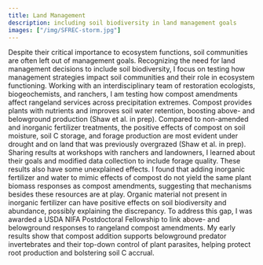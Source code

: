 ```yaml
---
title: Land Management
description: including soil biodiversity in land management goals
images: ["/img/SFREC-storm.jpg"]
---
```


Despite their critical importance to ecosystem functions, soil communities are often left out of management goals. Recognizing the need for land management decisions to include soil biodiversity, I focus on testing how management strategies impact soil communities and their role in ecosystem functioning. Working with an interdisciplinary team of restoration ecologists, biogeochemists, and ranchers, I am testing how compost amendments affect rangeland services across precipitation extremes. Compost provides plants with nutrients and improves soil water retention, boosting above- and belowground production (Shaw et al. in prep). Compared to non-amended and inorganic fertilizer treatments, the positive effects of compost on soil moisture, soil C storage, and forage production are most evident under drought and on land that was previously overgrazed (Shaw et al. in prep). Sharing results at workshops with ranchers and landowners, I learned about their goals and modified data collection to include forage quality. These results also have some unexplained effects. I found that adding inorganic fertilizer and water to mimic effects of compost do not yield the same plant biomass responses as compost amendments, suggesting that mechanisms besides these resources are at play. Organic material not present in inorganic fertilizer can have positive effects on soil biodiversity and abundance, possibly explaining the discrepancy. To address this gap, I was awarded a USDA NIFA Postdoctoral Fellowship to link above- and belowground responses to rangeland compost amendments. My early results show that compost addition supports belowground predator invertebrates and their top-down control of plant parasites, helping protect root production and bolstering soil C accrual. 

